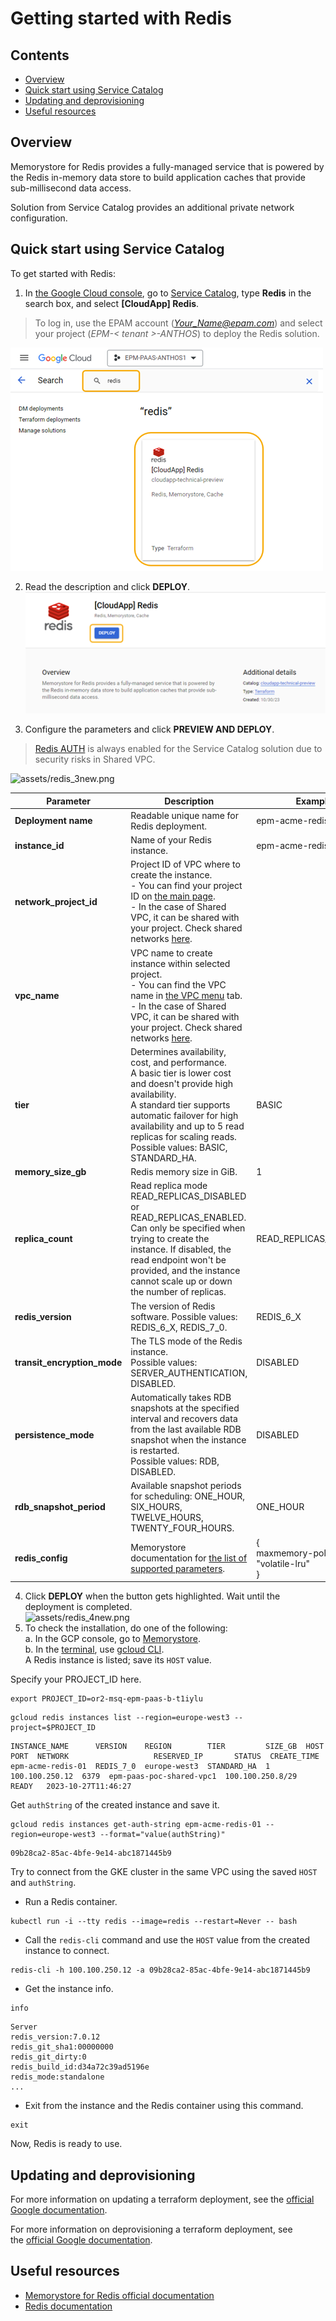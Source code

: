 # Getting started with Redis

## Contents
- [Overview](#overview)
- [Quick start using Service Catalog](#quick-start-using-service-catalog)
- [Updating and deprovisioning](#updating-and-deprovisioning)
- [Useful resources](#useful-resources)

## Overview
Memorystore for Redis provides a fully-managed service that is powered by the Redis in-memory data store to build application caches that provide sub-millisecond data access.

Solution from Service Catalog provides an additional private network configuration.

## Quick start using Service Catalog
To get started with Redis:
1. In [the Google Cloud console](https://console.cloud.google.com/getting-started), go to [Service Catalog](https://console.cloud.google.com/catalog), type **Redis** in the search box, and select **[CloudApp] Redis**.<br>
>To log in, use the EPAM account (*Your_Name@epam.com*) and select your project (*EPM-< tenant >-ANTHOS*) to deploy the Redis solution.<br>

![assets/redis_1.png](redis_1.png)

2. Read the description and click **DEPLOY**.<br>
![assets/redis_2new.png](redis_2new.png)

3. Configure the parameters and click **PREVIEW AND DEPLOY**.<br>
>[Redis AUTH](https://cloud.google.com/memorystore/docs/redis/about-redis-auth) is always enabled for the Service Catalog solution due to security risks in Shared VPC.<br>

![assets/redis_3new.png](assets/redis_3new.png)

| Parameter | Description | Example |
| --------- | ----------- | ------- | 
| **Deployment name** | Readable unique name for Redis deployment. | epm-acme-redis-01 |
| **instance_id** | Name of your Redis instance. | epm-acme-redis-01 |
| **network_project_id**| Project ID of VPC where to create the instance.<br> - You can find your project ID on [the main page](https://console.cloud.google.com/welcome).<br> - In the case of Shared VPC, it can be shared with your project. Check shared networks [here](https://console.cloud.google.com/networking/networks/list?pageTab=SHARED_SUBNETS).||
| **vpc_name**| VPC name to create instance within selected project.<br> - You can find the VPC name in [the VPC menu](https://console.cloud.google.com/networking/networks/list) tab.<br> - In the case of Shared VPC, it can be shared with your project. Check shared networks [here](https://console.cloud.google.com/networking/networks/list?pageTab=SHARED_SUBNETS).||
| **tier** | Determines availability, cost, and performance.<br> A basic tier is lower cost and doesn't provide high availability.<br> A standard tier supports automatic failover for high availability and up to 5 read replicas for scaling reads.<br> Possible values: BASIC, STANDARD_HA. | BASIC |
| **memory_size_gb** | Redis memory size in GiB. | 1 |
| **replica_count** | Read replica mode READ_REPLICAS_DISABLED or READ_REPLICAS_ENABLED.<br> Can only be specified when trying to create the instance. If disabled, the read endpoint won't be provided, and the instance cannot scale up or down the number of replicas. | READ_REPLICAS_DISABLED |
| **redis_version** | The version of Redis software. Possible values: REDIS_6_X, REDIS_7_0. | REDIS_6_X |
| **transit_encryption_mode** | The TLS mode of the Redis instance.<br> Possible values: SERVER_AUTHENTICATION, DISABLED.| DISABLED |
| **persistence_mode**| Automatically takes RDB snapshots at the specified interval and recovers data from the last available RDB snapshot when the instance is restarted.<br> Possible values: RDB, DISABLED.| DISABLED|
|**rdb_snapshot_period**|Available snapshot periods for scheduling: ONE_HOUR, SIX_HOURS, TWELVE_HOURS, TWENTY_FOUR_HOURS. | ONE_HOUR|
|**redis_config**|Memorystore documentation for [the list of supported parameters](https://cloud.google.com/memorystore/docs/redis/reference/rest/v1/projects.locations.instances#Instance.FIELDS.redis_configs).|{<br>maxmemory-policy = "volatile-lru"<br>}|

4. Click **DEPLOY** when the button gets highlighted.
Wait until the deployment is completed.<br>
![assets/redis_4new.png](assets/redis_4new.png)
5. To check the installation, do one of the following:<br>
    a. In the GCP console, go to [Memorystore](https://console.cloud.google.com/memorystore/redis/instances).<br>
    b. In the [terminal](https://cloud.google.com/shell/docs/launching-cloud-shell), use [gcloud CLI](https://cloud.google.com/sdk/docs/install-sdk).<br>
A Redis instance is listed; save its `HOST` value.<br>

Specify your PROJECT_ID here.

```
export PROJECT_ID=or2-msq-epm-paas-b-t1iylu
```

```
gcloud redis instances list --region=europe-west3 --project=$PROJECT_ID
```
 
```disable-copy
INSTANCE_NAME      VERSION    REGION        TIER         SIZE_GB  HOST            PORT  NETWORK                   RESERVED_IP       STATUS  CREATE_TIME
epm-acme-redis-01  REDIS_7_0  europe-west3  STANDARD_HA  1        100.100.250.12  6379  epm-paas-poc-shared-vpc1  100.100.250.8/29  READY   2023-10-27T11:46:27
```

Get `authString` of the created instance and save it.

```
gcloud redis instances get-auth-string epm-acme-redis-01 --region=europe-west3 --format="value(authString)"
```

```disable-copy
09b28ca2-85ac-4bfe-9e14-abc1871445b9
```

Try to connect from the GKE cluster in the same VPC using the saved `HOST` and `authString`.

- Run a Redis container.

```
kubectl run -i --tty redis --image=redis --restart=Never -- bash
```

- Call the `redis-cli` command and use the `HOST` value from the created instance to connect.

```
redis-cli -h 100.100.250.12 -a 09b28ca2-85ac-4bfe-9e14-abc1871445b9
```

- Get the instance info.

```
info
```
 
```disable-copy
Server
redis_version:7.0.12
redis_git_sha1:00000000
redis_git_dirty:0
redis_build_id:d34a72c39ad5196e
redis_mode:standalone
...
```

- Exit from the instance and the Redis container using this command. 

```
exit
```

Now, Redis is ready to use.

## Updating and deprovisioning
For more information on updating a terraform deployment, see the [official Google documentation](https://cloud.google.com/service-catalog/docs/view-and-launch#update_terraform).<br>

For more information on deprovisioning a terraform deployment, see the [official Google documentation](https://cloud.google.com/service-catalog/docs/view-and-launch#deprovision_a_terraform_deployment).

## Useful resources
- [Memorystore for Redis official documentation](https://cloud.google.com/memorystore/docs/redis)
- [Redis documentation](https://redis.io/docs/)
